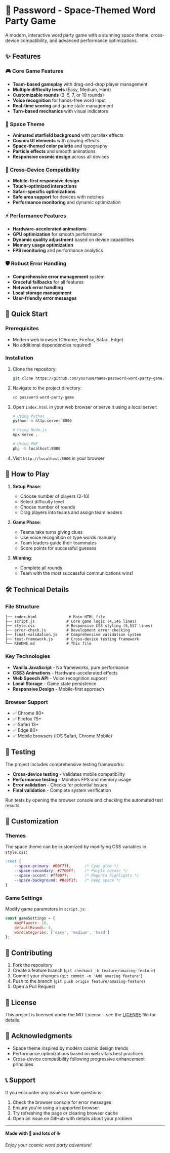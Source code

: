 # 🚀 Password - Space-Themed Word Party Game

A modern, interactive word party game with a stunning space theme, cross-device compatibility, and advanced performance optimizations.

## ✨ Features

### 🎮 Core Game Features
- **Team-based gameplay** with drag-and-drop player management
- **Multiple difficulty levels** (Easy, Medium, Hard)
- **Customizable rounds** (3, 5, 7, or 10 rounds)
- **Voice recognition** for hands-free word input
- **Real-time scoring** and game state management
- **Turn-based mechanics** with visual indicators

### 🌌 Space Theme
- **Animated starfield background** with parallax effects
- **Cosmic UI elements** with glowing effects
- **Space-themed color palette** and typography
- **Particle effects** and smooth animations
- **Responsive cosmic design** across all devices

### 📱 Cross-Device Compatibility
- **Mobile-first responsive design**
- **Touch-optimized interactions**
- **Safari-specific optimizations**
- **Safe area support** for devices with notches
- **Performance monitoring** and dynamic optimization

### ⚡ Performance Features
- **Hardware-accelerated animations**
- **GPU optimization** for smooth performance
- **Dynamic quality adjustment** based on device capabilities
- **Memory usage optimization**
- **FPS monitoring** and performance analytics

### 🛡️ Robust Error Handling
- **Comprehensive error management** system
- **Graceful fallbacks** for all features
- **Network error handling**
- **Local storage management**
- **User-friendly error messages**

## 🚀 Quick Start

### Prerequisites
- Modern web browser (Chrome, Firefox, Safari, Edge)
- No additional dependencies required!

### Installation
1. Clone the repository:
   ```bash
   git clone https://github.com/yourusername/password-word-party-game.git
   ```

2. Navigate to the project directory:
   ```bash
   cd password-word-party-game
   ```

3. Open `index.html` in your web browser or serve it using a local server:
   ```bash
   # Using Python
   python -m http.server 8000
   
   # Using Node.js
   npx serve .
   
   # Using PHP
   php -S localhost:8000
   ```

4. Visit `http://localhost:8000` in your browser

## 🎯 How to Play

1. **Setup Phase**:
   - Choose number of players (2-10)
   - Select difficulty level
   - Choose number of rounds
   - Drag players into teams and assign team leaders

2. **Game Phase**:
   - Teams take turns giving clues
   - Use voice recognition or type words manually
   - Team leaders guide their teammates
   - Score points for successful guesses

3. **Winning**:
   - Complete all rounds
   - Team with the most successful communications wins!

## 🛠️ Technical Details

### File Structure
```
├── index.html              # Main HTML file
├── script.js              # Core game logic (4,146 lines)
├── style.css              # Responsive CSS styling (5,557 lines)
├── error-check.js         # Development error checking
├── final-validation.js    # Comprehensive validation system
├── test-framework.js      # Cross-device testing framework
└── README.md              # This file
```

### Key Technologies
- **Vanilla JavaScript** - No frameworks, pure performance
- **CSS3 Animations** - Hardware-accelerated effects
- **Web Speech API** - Voice recognition support
- **Local Storage** - Game state persistence
- **Responsive Design** - Mobile-first approach

### Browser Support
- ✅ Chrome 80+
- ✅ Firefox 75+
- ✅ Safari 13+
- ✅ Edge 80+
- ✅ Mobile browsers (iOS Safari, Chrome Mobile)

## 🧪 Testing

The project includes comprehensive testing frameworks:

- **Cross-device testing** - Validates mobile compatibility
- **Performance testing** - Monitors FPS and memory usage
- **Error validation** - Checks for potential issues
- **Final validation** - Complete system verification

Run tests by opening the browser console and checking the automated test results.

## 🎨 Customization

### Themes
The space theme can be customized by modifying CSS variables in `style.css`:
```css
:root {
    --space-primary: #00f7ff;      /* Cyan glow */
    --space-secondary: #7700ff;    /* Purple cosmic */
    --space-accent: #ff0077;       /* Magenta highlights */
    --space-background: #0a0f1f;   /* Deep space */
}
```

### Game Settings
Modify game parameters in `script.js`:
```javascript
const gameSettings = {
    maxPlayers: 10,
    defaultRounds: 5,
    wordCategories: ['easy', 'medium', 'hard']
};
```

## 🤝 Contributing

1. Fork the repository
2. Create a feature branch (`git checkout -b feature/amazing-feature`)
3. Commit your changes (`git commit -m 'Add amazing feature'`)
4. Push to the branch (`git push origin feature/amazing-feature`)
5. Open a Pull Request

## 📝 License

This project is licensed under the MIT License - see the [LICENSE](LICENSE) file for details.

## 🙏 Acknowledgments

- Space theme inspired by modern cosmic design trends
- Performance optimizations based on web vitals best practices
- Cross-device compatibility following progressive enhancement principles

## 📞 Support

If you encounter any issues or have questions:
1. Check the browser console for error messages
2. Ensure you're using a supported browser
3. Try refreshing the page or clearing browser cache
4. Open an issue on GitHub with details about your problem

---

**Made with 🚀 and lots of ☕**

*Enjoy your cosmic word party adventure!*